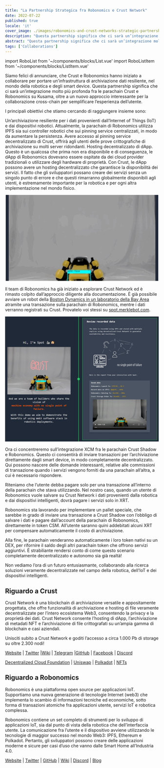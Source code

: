 ```yaml
---
title: "La Partnership Strategica fra Robonomics e Crust Network"
date: 2022-07-22
published: true
locale: 'it'
cover_image: ./images/robonomics-and-crust-networks-strategic-partnership/cover.png
description: "Questa partnership significa che ci sarà un’integrazione molto più profonda fra le parachain Crust e Robonomics su Kusama, oltre a un nuovo approccio interessante per la collaborazione cross-chain per semplificare l’esperienza dell’utente."
abstract: "Questa partnership significa che ci sarà un’integrazione molto più profonda fra le parachain Crust e Robonomics su Kusama, oltre a un nuovo approccio interessante per la collaborazione cross-chain per semplificare l’esperienza dell’utente."
tags: ['Collaborations']
---
```


import RoboList from '~/components/blocks/List.vue'
import RoboListItem from '~/components/blocks/ListItem.vue'

Siamo felici di annunciare, che Crust e Robonomics hanno iniziato a collaborare per portare un’infrastruttura di archiviazione dati resiliente, nel mondo della robotica e degli smart device. Questa partnership significa che ci sarà un’integrazione molto più profonda fra le parachain Crust e Robonomics su Kusama, oltre a un nuovo approccio interessante per la collaborazione cross-chain per semplificare l’esperienza dell’utente.

I principali obiettivi che stiamo cercando di raggiungere insieme sono:

<robo-list>
    <robo-list-item>
        Un’archiviazione resiliente per i dati provenienti dall’Internet of Things (IoT) e dai dispositivi robotici. Attualmente, la parachain di Robonomics utilizza IPFS sia sui controller robotici che sui pinning service centralizzati, in modo da aumentare la persistenza. Avere accesso al pinning service decentralizzato di Crust, offrirà agli utenti delle prove crittografiche di archiviazione su molti server ridondanti.
    </robo-list-item>
    <robo-list-item>
        Hosting decentralizzato di dApp. Questo è un qualcosa che prima non era disponibile e di conseguenza, le dApp di Robonomics dovevano essere ospitate da dei cloud provider tradizionali o utilizzare degli hardware di proprietà. Con Crust, le dApp possono avere un hosting decentralizzato che garantisce la disponibilità dei servizi. Il fatto che gli sviluppatori possano creare dei servizi senza un singolo punto di errore e che questi rimarranno globalmente disponibili agli utenti, è estremamente importante per la robotica e per ogni altra implementazione nel mondo fisico.
    </robo-list-item>
</robo-list>

<p align="center">
  <img src="./images/robonomics-and-crust-networks-strategic-partnership/spot.gif">
</p>

Il team di Robonomics ha già iniziato a esplorare Crust Network ed è rimasto colpito dall’approccio diligente alla documentazione. È già possibile avviare un robot della [Boston Dynamics in un laboratorio della Bay Area](https://spot.merklebot.com) atramite una transazione sulla parachain di Robonomics, mentre i dati verranno registrati su Crust. Provatelo voi stessi su [spot.merklebot.com](https://spot.merklebot.com).

![Demo web app](./images/robonomics-and-crust-networks-strategic-partnership/demo.png)

Ora ci concentreremo sull’integrazione XCM fra le parachain Crust Shadow e Robonomics. Questo ci consentirà di inviare transazioni per l’archiviazione direttamente dagli smart device, in modo completamente decentralizzato. Qui possono nascere delle domande interessanti, relative alle commissioni di transazione quando i servizi vengono forniti da una parachain all’altra, a cui è necessario rispondere.

Riteniamo che l’utente debba pagare solo per una transazione all’interno della parachain che stava utilizzando. Nel nostro caso, quando un utente di Robonomics vuole salvare su Crust Network i dati provenienti dalla robotica e dai dispositivi intelligenti, dovrà pagare i servizi solo in XRT.

Robonomics sta lavorando per implementare un pallet speciale, che sarebbe in grado di inviare una transazione a Crust Shadow con l’obbligo di salvare i dati e pagare dall’account della parachain di Robonomics, direttamente in token CSM. All’utente saranno quini addebitati alcuni XRT per compensare automaticamente il costo di archiviazione.

Alla fine, le parachain venderanno automaticamente i loro token nativi su un DEX, per rifornire il saldo degli altri parachain token che offrono servizi aggiuntivi. È strabiliante rendersi conto di come questo scenario completamente decentralizzato e autonomo sia già realtà!

Non vediamo l’ora di un futuro entusiasmante, collaborando alla ricerca soluzioni veramente decentralizzate nel campo della robotica, dell’IoT e dei dispositivi intelligenti.

## Riguardo a Crust

Crust Network è una blockchain di archiviazione versatile e appositamente progettata, che offre funzionalità di archiviazione e hosting di file veramente decentralizzate per l’intero ecosistema Web3, consentendo la privacy e la proprietà dei dati. Crust Network consente l’hosting di dApp, l’archiviazione di metadati NFT e l’archiviazione di file crittografati su un’ampia gamma di blockchain e casi aziendali.

Unisciti subito a Crust Network e goditi l’accesso a circa 1.000 Pb di storage su oltre 2.300 nodi!

[Website](https://crust.network/) | [Twitter](https://twitter.com/CommunityCrust) |[Wiki](https://wiki.crust.network/) | [Telegram](https://t.me/CrustNetwork) |[GitHub](https://github.com/crustio) | [Facebook](https://www.facebook.com/CrustNetwork/) | [Discord](https://discord.gg/wjDDpb5)

[Decentralized Cloud Foundation](https://decloudf.com/) | [Uniswap](https://medium.com/crustnetwork/decentralized-uniswap-interface-hosting-on-ipfs-18a78d1209ac) | [Polkadot](https://dotapps.io/) | [NFTs](https://medium.com/@bluna.io/bluna-future-of-metaverse-b7fc96fcff6a)

## Riguardo a Robonomics

Robonomics è una piattaforma open source per applicazioni IoT. Supportiamo una nuova generazione di tecnologie Internet (web3) che implementa lo scambio di informazioni tecniche ed economiche, sotto forma di transazioni atomiche fra applicazioni utente, servizi IoT e robotica complessa.

Robonomics contiene un set completo di strumenti per lo sviluppo di applicazioni IoT, sia dal punto di vista della robotica che dell’interfaccia utente. La comunicazione fra l’utente e il dispositivo avviene utilizzando le tecnologie di maggior successo nel mondo Web3: IPFS, Ethereum e Polkadot. Pertanto, gli sviluppatori possono creare delle applicazioni moderne e sicure per casi d’uso che vanno dalle Smart Home all’Industria 4.0.

[Website](https://robonomics.network) | [Twitter](https://twitter.com/AIRA_Robonomics) | [GitHub](https://github.com/airalab/) | [Wiki](https://wiki.robonomics.network/en/) | [Discord](https://discord.gg/PuBEDkTzSx) | [Blog](https://robonomics.network/blog/)
